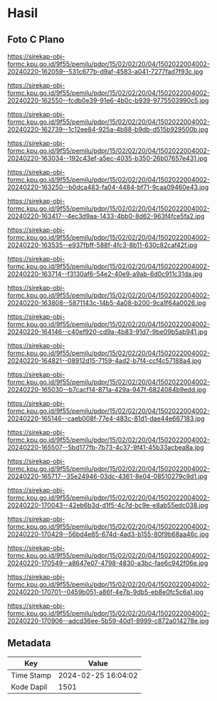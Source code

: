 # Hasil

## Foto C Plano

https://sirekap-obj-formc.kpu.go.id/9f55/pemilu/pdpr/15/02/02/20/04/1502022004002-20240220-162059--531c677b-d9af-4583-a041-7277fad7f93c.jpg

https://sirekap-obj-formc.kpu.go.id/9f55/pemilu/pdpr/15/02/02/20/04/1502022004002-20240220-162550--fcdb0e39-91e6-4b0c-b939-9775503990c5.jpg

https://sirekap-obj-formc.kpu.go.id/9f55/pemilu/pdpr/15/02/02/20/04/1502022004002-20240220-162739--1c12ee84-925a-4b88-b9db-d515b929500b.jpg

https://sirekap-obj-formc.kpu.go.id/9f55/pemilu/pdpr/15/02/02/20/04/1502022004002-20240220-163034--192c43ef-a5ec-4035-b350-26b07657e431.jpg

https://sirekap-obj-formc.kpu.go.id/9f55/pemilu/pdpr/15/02/02/20/04/1502022004002-20240220-163250--b0dca483-fa04-4484-bf71-9caa09460e43.jpg

https://sirekap-obj-formc.kpu.go.id/9f55/pemilu/pdpr/15/02/02/20/04/1502022004002-20240220-163417--4ec3d9aa-1433-4bb0-8d62-963f4fce5fa2.jpg

https://sirekap-obj-formc.kpu.go.id/9f55/pemilu/pdpr/15/02/02/20/04/1502022004002-20240220-163535--e937fbff-588f-4fc3-8b11-630c82caf42f.jpg

https://sirekap-obj-formc.kpu.go.id/9f55/pemilu/pdpr/15/02/02/20/04/1502022004002-20240220-163714--f3130af6-54e2-40e9-a9ab-6d0c911c31da.jpg

https://sirekap-obj-formc.kpu.go.id/9f55/pemilu/pdpr/15/02/02/20/04/1502022004002-20240220-163808--5871143c-14b5-4a08-b200-9ca1f64a0026.jpg

https://sirekap-obj-formc.kpu.go.id/9f55/pemilu/pdpr/15/02/02/20/04/1502022004002-20240220-164146--c40ef920-cd9a-4b83-91d7-9be09b5ab941.jpg

https://sirekap-obj-formc.kpu.go.id/9f55/pemilu/pdpr/15/02/02/20/04/1502022004002-20240220-164821--08912d15-7159-4ad2-b7f4-ccf4c57188a4.jpg

https://sirekap-obj-formc.kpu.go.id/9f55/pemilu/pdpr/15/02/02/20/04/1502022004002-20240220-165030--b7cacf14-871a-429a-947f-6824084b9edd.jpg

https://sirekap-obj-formc.kpu.go.id/9f55/pemilu/pdpr/15/02/02/20/04/1502022004002-20240220-165146--caeb008f-77e4-483c-81d1-dae44e667183.jpg

https://sirekap-obj-formc.kpu.go.id/9f55/pemilu/pdpr/15/02/02/20/04/1502022004002-20240220-165507--5bd177fb-7b73-4c37-9f41-45b33acbea8a.jpg

https://sirekap-obj-formc.kpu.go.id/9f55/pemilu/pdpr/15/02/02/20/04/1502022004002-20240220-165717--35e24946-03dc-4361-8e04-08510279c9d1.jpg

https://sirekap-obj-formc.kpu.go.id/9f55/pemilu/pdpr/15/02/02/20/04/1502022004002-20240220-170043--42eb6b3d-d1f5-4c7d-bc9e-e8ab55edc038.jpg

https://sirekap-obj-formc.kpu.go.id/9f55/pemilu/pdpr/15/02/02/20/04/1502022004002-20240220-170429--56bd4e85-674d-4ad3-b155-80f9b68aa46c.jpg

https://sirekap-obj-formc.kpu.go.id/9f55/pemilu/pdpr/15/02/02/20/04/1502022004002-20240220-170549--a8647e07-4798-4830-a3bc-fae6c942f06e.jpg

https://sirekap-obj-formc.kpu.go.id/9f55/pemilu/pdpr/15/02/02/20/04/1502022004002-20240220-170701--0459b051-a86f-4e7b-9db5-eb8e0fc5c6a1.jpg

https://sirekap-obj-formc.kpu.go.id/9f55/pemilu/pdpr/15/02/02/20/04/1502022004002-20240220-170906--adcd36ee-5b59-40d1-8999-c872a014278e.jpg


## Metadata

| Key        | Value               |
| ---------- | ------------------- |
| Time Stamp | 2024-02-25 16:04:02 |
| Kode Dapil | 1501                |



